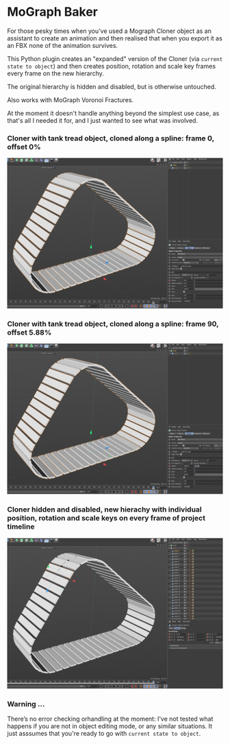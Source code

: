 # MoGraph Baker
 
For those pesky times when you’ve used a Mograph Cloner object as an assistant to create an animation and then realised that when you export it as an FBX none of the animation survives.

This Python plugin creates an "expanded" version of the Cloner (via `current state to object`) and then creates position, rotation and scale key frames every frame on the new hierarchy.

The original hierarchy is hidden and disabled, but is otherwise untouched.

Also works with MoGraph Voronoi Fractures.

At the moment it doesn't handle anything beyond the simplest use case, as that's all I needed it for, and I just wanted to see what was involved.

### Cloner with tank tread object, cloned along a spline: frame 0, offset 0%
![MoGraph cloner, object cloned along a spline, frame 0, offset 0%](/images/Screenshot-1.jpg)

### Cloner with tank tread object, cloned along a spline: frame 90, offset 5.88%
![MoGraph cloner, object cloned along a spline, frame 90, offset 5.88%](/images/Screenshot-2.jpg)

### Cloner hidden and disabled, new hierachy with individual position, rotation and scale keys on every frame of project timeline
![New hierarchy with position, scale and rotation keys on every frame](/images/Screenshot-3.jpg)

### Warning ...
There’s no error checking orhandling at the moment: I've not tested what happens if you are not in object editing mode, or any similar situations. It just asssumes that you're ready to go with `current state to object`.
